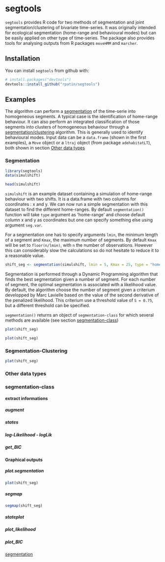 # segtools

`segtools` provides R code for two methods of segmentation and joint
segmentation/clustering of bivariate time-series. It was originally intended for
ecological segmentation (home-range and behavioural modes) but can be easily
applied on other type of time-series. The package also provides tools for
analysing outputs from R packages `moveHMM` and `marcher`.

## Installation

You can install `segtools` from github with:

``` r
# install.packages("devtools")
devtools::install_github("rpatin/segtools")
```

## Examples

The algorithm can perform a [segmentation](#Segmentation) of the time-serie into
homogeneous segments. A typical case is the identification of home-range
behaviour. It can also perform an integrated classification of those segments
into clusters of homogeneous behaviour through a
[segmentation/clustering](#Segmentation-Clustering) algorithm. This is generally used to
identify behavioural modes. Input data can be a `data.frame` (shown in the first examples), a `Move` object or a `ltraj` object (from package `adehabitatLT`), both shown in section [Other data types](#Other-data-types)

### Segmentation

``` r
library(segtools)
data(simulshift)

head(simulshift)

```

`simulshift` is an example dataset containing a simulation of home-range behaviour with two shifts. It is a data.frame with two columns for coordinates : x and y. We can now run a simple segmentation with this dataset to find the different home-ranges. By default `segmentation()` function will take `type` argument as 'home-range' and choose default column x and y as coordinates but one can specify something else using argument `seg.var`.

For a segmentation one has to specify arguments `lmin`, the minimum length of a segment and `Kmax`, the maximum number of segments. By default `Kmax` will be set to `floor(n/lmin)`, with `n` the number of observations. However this can considerably slow the calculations so do not hesitate to reduce it to a reasonable value.

``` r
shift_seg <- segmentation(simulshift, lmin = 5, Kmax = 25, type = "home-range")
```

Segmentation is performed through a Dynamic Programming algorithm that finds the best segmentation given a number of segment. For each number of segment, the optimal segmentation is associated with a likelihood value. By default, the algorithm choose the number of segment given a criterium developped by Marc Lavielle based on the value of the second derivative of the penalized likelihood. This criterium use a threshold value of `S = 0.75`, but a different threshold can be specified.

`segmentation()` returns an object of `segmentation-class` for which several methods are available (see section [segmentation-class](#segmentation-class))



``` r
plot(shift_seg)
```



``` r
plot(shift_seg)
```

### Segmentation-Clustering



``` r
plot(shift_seg)
```

### Other data types

### segmentation-class

#### extract informations

##### augment  

##### states 

##### log-Likelihood - logLik 

##### get_BIC

#### Graphical outputs

##### plot.segmentation


``` r
plot(shift_seg)
```
##### segmap


``` r
segmap(shift_seg)
```
##### stateplot

##### plot_likelihood

##### plot_BIC


[segmentation](#Segmentation) 
